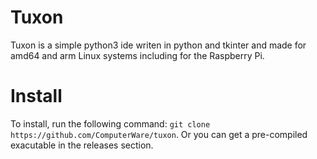 # Tuxon
Tuxon is a simple python3 ide writen in python and tkinter and made for amd64 and arm Linux systems including for the Raspberry Pi.
# Install
To install, run the following command: `git clone https://github.com/ComputerWare/tuxon`. Or you can get a pre-compiled exacutable in the releases section.
